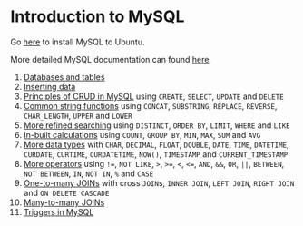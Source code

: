 # Introduction to MySQL

Go [here](Installation.md) to install MySQL to Ubuntu. 

More detailed MySQL documentation can found [here](https://dev.mysql.com/doc/).

1. [Databases and tables](Using_MySQL.md)
2. [Inserting data](Inserting_Data.md)
3. [Principles of CRUD in MySQL](CRUD.md) using `CREATE`, `SELECT`, `UPDATE` and `DELETE`
4. [Common string functions](String_Functions.md) using `CONCAT`, `SUBSTRING`, `REPLACE`, `REVERSE`, `CHAR_LENGTH`, `UPPER` and `LOWER`
5. [More refined searching](Refined_selections.md) using `DISTINCT`, `ORDER BY`, `LIMIT`, `WHERE` and `LIKE`
6. [In-built calculations](Aggregate_Functions.md) using `COUNT`, `GROUP BY`, `MIN`, `MAX`, `SUM` and `AVG`
7. [More data types](More_data_types.md) with `CHAR`, `DECIMAL`, `FLOAT`, `DOUBLE`, `DATE`, `TIME`, `DATETIME`, `CURDATE`, `CURTIME`, `CURDATETIME`, `NOW()`, `TIMESTAMP` and `CURRENT_TIMESTAMP`
8. [More operators](Operators.md) using `!=`, `NOT LIKE`, `>`, `>=`, `<`, `<=`, `AND`, `&&`, `OR`, `||`, `BETWEEN`, `NOT BETWEEN`, `IN`, `NOT IN`, `%` and `CASE`
9. [One-to-many JOINs](One_to_many_JOIN.md) with cross `JOIN`s, `INNER JOIN`, `LEFT JOIN`, `RIGHT JOIN` and `ON DELETE CASCADE`
10. [Many-to-many JOINs](Many_to_many_JOIN.md)
11. [Triggers in MySQL](Triggers.md)
